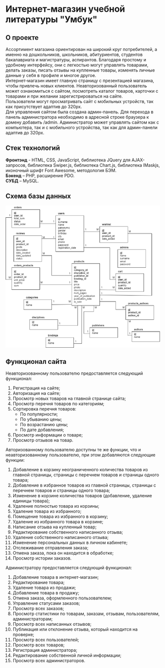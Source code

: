 # Интернет-магазин учебной литературы "Умбук"
## О проекте
Ассортимент магазина ориентирован на широкий круг потребителей, а именно на дошкольников, школьников, абитуриентов, студентов бакалавриата и магистратуры, аспирантов. Благодаря простому и удобному интерфейсу, они с легкостью могут управлять товарами, делать заказы, писать отзывы на купленные товары, изменять личные данные у себя в профиле и многое другое.<br/> 
Интернет-магазин имеет главную страницу с презентацией магазина, чтобы привлечь новых клиентов. Неавторизованный пользователь может ознакомиться с сайтом, посмотреть каталог товаров, карточки с товарами и при желании зарегистрироваться на сайте.<br/>
Пользователи могут просматривать сайт с мобильных устройств, так как присутствует адаптив до 320px.<br/>
Для управления сайтом была создана админ-панель. Для перехода в панель администратора необходимо в адресной строке браузера к домену добавить /admin. Администратор может управлять сайтом как с компьютера, так и с мобильного устройства, так как для админ-панели адаптив до 320px.
## Стек технологий
**Фронтэнд** - HTML, CSS, JavaScript, библиотека JQuery для AJAX-запросов, библиотека Swiper.js, библиотека Chart.js, библиотека IMaskjs, иконочный шрифт Font Awesome, методология БЭМ.<br/>
**Бэкенд** – PHP, расширение PDO.<br/>
**СУБД** – MySQL.
## Схема базы данных
![Image alt](https://raw.githubusercontent.com/annmotrs/ecommerce-website/main/database_schema.png "Схема базы данных")
## Функционал сайта
Неавторизованному пользователю предоставляется следующий функционал:
1. Регистрация на сайте;
2. Авторизация на сайте;
3. Просмотр новых товаров на главной странице сайта;
4. Просмотр перечня товаров по категориям;
5. Сортировка перечня товаров:
    * По популярности;
    * По убыванию цены; 
    * По возрастанию цены; 
    * По дате добавления;
6. Просмотр информации о товаре;
7. Просмотр отзывов на товар.

Авторизованному пользователю доступны те же функции, что и неавторизованному пользователю, при этом добавляются следующие функции:
1. Добавление в корзину неограниченного количества товаров из главной страницы, страницы с перечнем товаров и страницы одного товара;
2. Добавление в избранное товаров из главной страницы, страницы с перечнем товаров и страницы одного товара;
3. Изменение в корзине количества товаров (добавление, удаление единицы товара);
4. Удаление полностью товара из корзины;
5. Удаление товара из избранного;
6. Помещение товара из избранного в корзину;
7. Удаление из избранного товара в корзине;
8. Написание отзыва на купленный товар;
9. Редактирование собственного написанного отзыва;
10. Удаление собственного написанного отзыва;
11. Изменение персональных данных в личном кабинете;
12. Отслеживание отправления заказа;
13. Отмена заказа, пока он находится в обработке;
14. Просмотр истории заказов.

Администратору предоставляется следующий функционал:
1. Добавление товара в интернет-магазин;
2. Редактирование товара;
3. Удаление товара из продажи;
4. Добавление товара в продажу;
5. Отмена заказа, оформленного пользователем;
6. Управление статусами заказов;
7. Просмотр всех заказов; 
8. Просмотр статистики по товарам, заказам, отзывам, пользователям, администраторам;
9. Просмотр всех написанных отзывов;
10. Публикация или отклонение отзыва, который находится на проверке;
11. Просмотр всех пользователей;
12. Просмотр всех товаров;
13. Регистрация администратора;
14. Редактирование собственной личной информации;
15. Просмотр всех администраторов.
